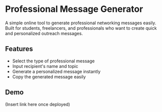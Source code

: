 # Professional Message Generator

A simple online tool to generate professional networking messages easily.  
Built for students, freelancers, and professionals who want to create quick and personalized outreach messages.

## Features

- Select the type of professional message
- Input recipient's name and topic
- Generate a personalized message instantly
- Copy the generated message easily

## Demo

(Insert link here once deployed)
